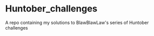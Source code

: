 # Huntober_challenges
A repo containing my solutions to BlawBlawLaw's series of Huntober challenges
